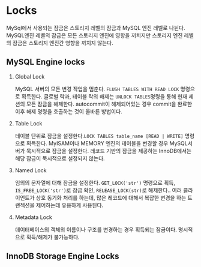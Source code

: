 # Locks

MySql에서 사용되는 잠금은 스토리지 레벨의 잠금과 MySQL 엔진 레벨로 나뉜다. MySQL엔진 레벨의 잠금은 모든 스토리지 엔진에 영향을 끼치지만 스토리지 엔진 레벨의 잠금은 스토리지 엔진간 영향을 끼치지 않는다.

## MySQL Engine locks

1. Global Lock

    MySQL 서버의 모든 변경 작업을 멈춘다. `FLUSH TABLES WITH READ LOCK` 명령으로 획득한다. 글로벌 락과, 테이블 락의 해제는 `UNLOCK TABLES`명령을 통해 현재 세션의 모든 잠금을 해제한다. autocommit이 해제되어있는 경우 commit을 완료한 이후 해제 명령을 호출하는 것이 올바른 방법이다.

1. Table Lock

    테이블 단위로 잠금을 설정한다.`LOCK TABLES table_name [READ | WRITE]` 명령으로 획득한다. MyISAM이나  MEMORY 엔진의 테이블을 변경할 경우 MySQL서버가 묵시적으로 잠금을 설정한다. 레코드 기반의 잠금을 제공하는 InnoDB에서는 해당 잠금이 묵시적으로 설정되지 않는다.

1. Named Lock

    임의의 문자열에 대해 잠금을 설정한다. `GET_LOCK('str')` 명령으로 획득, `IS_FREE_LOCK('str')`로 잠금 확인, `RELEASE_LOCK(str)`로 해제한다.. 여러 클라이언트가 상호 동기화 처리를 하는데, 많은 레코드에 대해서 복잡한 변경을 하는 트랜젝션을 제어하는데 유용하게 사용된다.

1. Metadata Lock

    데이터베이스의 객체의 이름이나 구조를 변경하는 경우 획득되는 잠금이다. 명시적으로 획득/해제가 불가능하다.

## InnoDB Storage Engine Locks